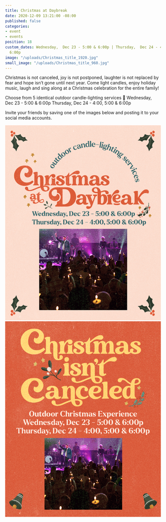```yaml
---
title: Christmas at Daybreak
date: 2020-12-09 13:21:00 -08:00
published: false
categories:
- event
- events
position: 18
custom_dates: Wednesday,  Dec 23 - 5:00 & 6:00p | Thursday,  Dec 24 - 4:00, 5:00 &
  6:00p
image: "/uploads/Christmas_title_1920.jpg"
small_image: "/uploads/Christmas_title_960.jpg"
---
```


Christmas is not canceled, joy is not postponed, laughter is not replaced by fear and hope isn’t gone until next year. Come light candles, enjoy holiday music, laugh and sing along at a Christmas celebration for the entire family!

Choose from 5 identical outdoor candle-lighting services 
Wednesday,  Dec 23 - 5:00 & 6:00p
Thursday,  Dec 24 - 4:00, 5:00 & 6:00p

Invite your friends by saving one of the images below and posting it to your social media accounts.

![Christmas-2020.gif](/uploads/Christmas-2020.gif)
![Christmas-2020_social-ad-2.gif](/uploads/Christmas-2020_social-ad-2.gif)